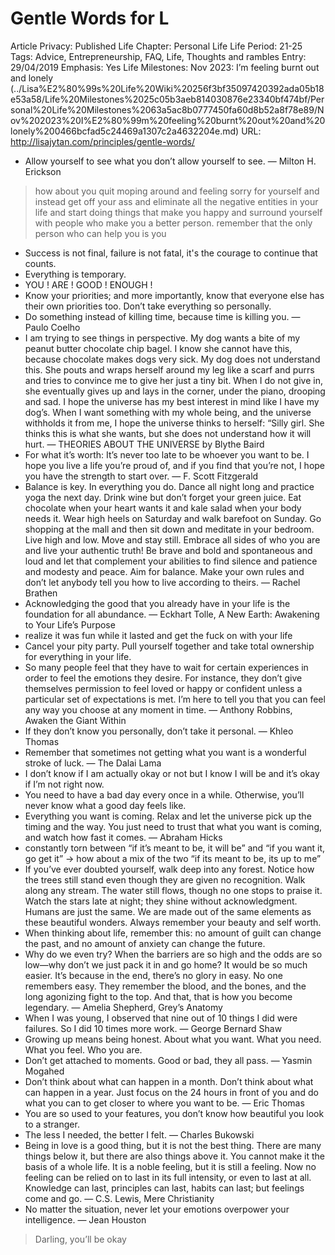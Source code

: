# Gentle Words for L

Article Privacy: Published
Life Chapter: Personal Life
Life Period: 21-25
Tags: Advice, Entrepreneurship, FAQ, Life, Thoughts and rambles
Entry: 29/04/2019
Emphasis: Yes
Life Milestones: Nov 2023: I’m feeling burnt out and lonely (../Lisa%E2%80%99s%20Life%20Wiki%20256f3bf35097420392ada05b18e53a58/Life%20Milestones%2025c05b3aeb814030876e23340bf474bf/Personal%20Life%20Milestones%2063a5ac8b0777450fa60d8b52a8f78e89/Nov%202023%20I%E2%80%99m%20feeling%20burnt%20out%20and%20lonely%200466bcfad5c24469a1307c2a4632204e.md)
URL: http://lisajytan.com/principles/gentle-words/

- Allow yourself to see what you don’t allow yourself to see. — Milton H. Erickson

> how about you quit moping around and feeling sorry for yourself and instead get off your ass and eliminate all the negative entities in your life and start doing things that make you happy and surround yourself with people who make you a better person. remember that the only person who can help you is you
> 
- Success is not final, failure is not fatal, it's the courage to continue that counts.
- Everything is temporary.
- YOU ! ARE ! GOOD ! ENOUGH !
- Know your priorities; and more importantly, know that everyone else has their own priorities too. Don’t take everything so personally.
- Do something instead of killing time, because time is killing you. — Paulo Coelho
- I am trying to see things in perspective. My dog wants a bite of my peanut butter chocolate chip bagel. I know she cannot have this, because chocolate makes dogs very sick. My dog does not understand this. She pouts and wraps herself around my leg like a scarf and purrs and tries to convince me to give her just a tiny bit. When I do not give in, she eventually gives up and lays in the corner, under the piano, drooping and sad. I hope the universe has my best interest in mind like I have my dog’s. When I want something with my whole being, and the universe withholds it from me, I hope the universe thinks to herself: “Silly girl. She thinks this is what she wants, but she does not understand how it will hurt. — THEORIES ABOUT THE UNIVERSE by Blythe Baird
- For what it’s worth: It’s never too late to be whoever you want to be. I hope you live a life you’re proud of, and if you find that you’re not, I hope you have the strength to start over. — F. Scott Fitzgerald
- Balance is key. In everything you do. Dance all night long and practice yoga the next day. Drink wine but don’t forget your green juice. Eat chocolate when your heart wants it and kale salad when your body needs it. Wear high heels on Saturday and walk barefoot on Sunday. Go shopping at the mall and then sit down and meditate in your bedroom. Live high and low. Move and stay still. Embrace all sides of who you are and live your authentic truth! Be brave and bold and spontaneous and loud and let that complement your abilities to find silence and patience and modesty and peace. Aim for balance. Make your own rules and don’t let anybody tell you how to live according to theirs. — Rachel Brathen
- Acknowledging the good that you already have in your life is the foundation for all abundance. — Eckhart Tolle, A New Earth: Awakening to Your Life’s Purpose
- realize it was fun while it lasted and get the fuck on with your life
- Cancel your pity party. Pull yourself together and take total ownership for everything in your life.
- So many people feel that they have to wait for certain experiences in order to feel the emotions they desire. For instance, they don’t give themselves permission to feel loved or happy or confident unless a particular set of expectations is met. I’m here to tell you that you can feel any way you choose at any moment in time. — Anthony Robbins, Awaken the Giant Within
- If they don’t know you personally, don’t take it personal. — Khleo Thomas
- Remember that sometimes not getting what you want is a wonderful stroke of luck. — The Dalai Lama
- I don’t know if I am actually okay or not but I know I will be and it’s okay if I’m not right now.
- You need to have a bad day every once in a while. Otherwise, you’ll never know what a good day feels like.
- Everything you want is coming. Relax and let the universe pick up the timing and the way. You just need to trust that what you want is coming, and watch how fast it comes. — Abraham Hicks
- constantly torn between “if it’s meant to be, it will be” and “if you want it, go get it” -> how about a mix of the two “if its meant to be, its up to me”
- If you’ve ever doubted yourself, walk deep into any forest. Notice how the trees still stand even though they are given no recognition. Walk along any stream. The water still flows, though no one stops to praise it. Watch the stars late at night; they shine without acknowledgment. Humans are just the same. We are made out of the same elements as these beautiful wonders. Always remember your beauty and self worth.
- When thinking about life, remember this: no amount of guilt can change the past, and no amount of anxiety can change the future.
- Why do we even try? When the barriers are so high and the odds are so low—why don’t we just pack it in and go home? It would be so much easier. It’s because in the end, there’s no glory in easy. No one remembers easy. They remember the blood, and the bones, and the long agonizing fight to the top. And that, that is how you become legendary. — Amelia Shepherd, Grey’s Anatomy
- When I was young, I observed that nine out of 10 things I did were failures. So I did 10 times more work. — George Bernard Shaw
- Growing up means being honest. About what you want. What you need. What you feel. Who you are.
- Don’t get attached to moments. Good or bad, they all pass. — Yasmin Mogahed
- Don’t think about what can happen in a month. Don’t think about what can happen in a year. Just focus on the 24 hours in front of you and do what you can to get closer to where you want to be. — Eric Thomas
- You are so used to your features, you don’t know how beautiful you look to a stranger.
- The less I needed, the better I felt. — Charles Bukowski
- Being in love is a good thing, but it is not the best thing. There are many things below it, but there are also things above it. You cannot make it the basis of a whole life. It is a noble feeling, but it is still a feeling. Now no feeling can be relied on to last in its full intensity, or even to last at all. Knowledge can last, principles can last, habits can last; but feelings come and go. — C.S. Lewis, Mere Christianity
- No matter the situation, never let your emotions overpower your intelligence. — Jean Houston

> Darling, you’ll be okay
>